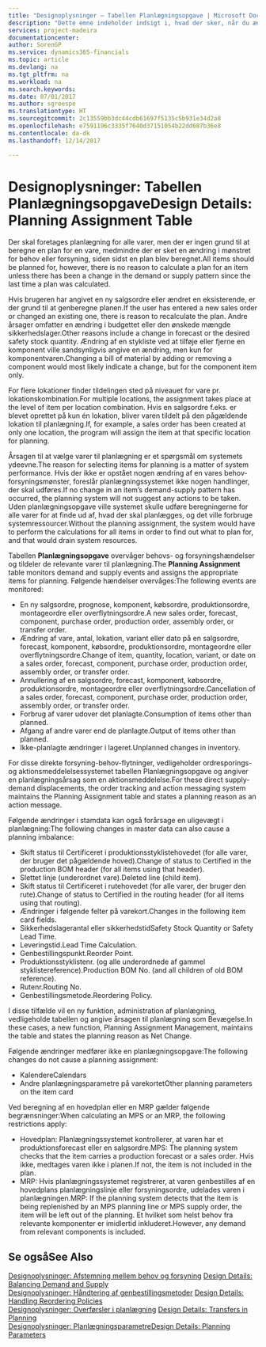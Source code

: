```yaml
---
title: "Designoplysninger – Tabellen Planlægningsopgave | Microsoft Docs"
description: "Dette emne indeholder indsigt i, hvad der sker, når du ændrer den måde, du planlægger på for en vare."
services: project-madeira
documentationcenter: 
author: SorenGP
ms.service: dynamics365-financials
ms.topic: article
ms.devlang: na
ms.tgt_pltfrm: na
ms.workload: na
ms.search.keywords: 
ms.date: 07/01/2017
ms.author: sgroespe
ms.translationtype: HT
ms.sourcegitcommit: 2c13559bb3dc44cdb61697f5135c5b931e34d2a8
ms.openlocfilehash: e7591196c3335f7640d37151054b22dd687b36e8
ms.contentlocale: da-dk
ms.lasthandoff: 12/14/2017

---
```

# <a name="design-details-planning-assignment-table"></a><span data-ttu-id="c3a7d-103">Designoplysninger: Tabellen Planlægningsopgave</span><span class="sxs-lookup"><span data-stu-id="c3a7d-103">Design Details: Planning Assignment Table</span></span>
<span data-ttu-id="c3a7d-104">Der skal foretages planlægning for alle varer, men der er ingen grund til at beregne en plan for en vare, medmindre der er sket en ændring i mønstret for behov eller forsyning, siden sidst en plan blev beregnet.</span><span class="sxs-lookup"><span data-stu-id="c3a7d-104">All items should be planned for, however, there is no reason to calculate a plan for an item unless there has been a change in the demand or supply pattern since the last time a plan was calculated.</span></span>  
  
<span data-ttu-id="c3a7d-105">Hvis brugeren har angivet en ny salgsordre eller ændret en eksisterende, er der grund til at genberegne planen.</span><span class="sxs-lookup"><span data-stu-id="c3a7d-105">If the user has entered a new sales order or changed an existing one, there is reason to recalculate the plan.</span></span> <span data-ttu-id="c3a7d-106">Andre årsager omfatter en ændring i budgettet eller den ønskede mængde sikkerhedslager.</span><span class="sxs-lookup"><span data-stu-id="c3a7d-106">Other reasons include a change in forecast or the desired safety stock quantity.</span></span> <span data-ttu-id="c3a7d-107">Ændring af en stykliste ved at tilføje eller fjerne en komponent ville sandsynligvis angive en ændring, men kun for komponentvaren.</span><span class="sxs-lookup"><span data-stu-id="c3a7d-107">Changing a bill of material by adding or removing a component would most likely indicate a change, but for the component item only.</span></span>  
  
<span data-ttu-id="c3a7d-108">For flere lokationer finder tildelingen sted på niveauet for vare pr. lokationskombination.</span><span class="sxs-lookup"><span data-stu-id="c3a7d-108">For multiple locations, the assignment takes place at the level of item per location combination.</span></span> <span data-ttu-id="c3a7d-109">Hvis en salgsordre f.eks. er blevet oprettet på kun én lokation, bliver varen tildelt på den pågældende lokation til planlægning.</span><span class="sxs-lookup"><span data-stu-id="c3a7d-109">If, for example, a sales order has been created at only one location, the program will assign the item at that specific location for planning.</span></span>  
  
<span data-ttu-id="c3a7d-110">Årsagen til at vælge varer til planlægning er et spørgsmål om systemets ydeevne.</span><span class="sxs-lookup"><span data-stu-id="c3a7d-110">The reason for selecting items for planning is a matter of system performance.</span></span> <span data-ttu-id="c3a7d-111">Hvis der ikke er opstået nogen ændring af en vares behov-forsyningsmønster, foreslår planlægningssystemet ikke nogen handlinger, der skal udføres.</span><span class="sxs-lookup"><span data-stu-id="c3a7d-111">If no change in an item’s demand-supply pattern has occurred, the planning system will not suggest any actions to be taken.</span></span> <span data-ttu-id="c3a7d-112">Uden planlægningsopgave ville systemet skulle udføre beregningerne for alle varer for at finde ud af, hvad der skal planlægges, og det ville forbruge systemressourcer.</span><span class="sxs-lookup"><span data-stu-id="c3a7d-112">Without the planning assignment, the system would have to perform the calculations for all items in order to find out what to plan for, and that would drain system resources.</span></span>  
  
<span data-ttu-id="c3a7d-113">Tabellen **Planlægningsopgave** overvåger behovs- og forsyningshændelser og tildeler de relevante varer til planlægning.</span><span class="sxs-lookup"><span data-stu-id="c3a7d-113">The **Planning Assignment** table monitors demand and supply events and assigns the appropriate items for planning.</span></span> <span data-ttu-id="c3a7d-114">Følgende hændelser overvåges:</span><span class="sxs-lookup"><span data-stu-id="c3a7d-114">The following events are monitored:</span></span>  
  
* <span data-ttu-id="c3a7d-115">En ny salgsordre, prognose, komponent, købsordre, produktionsordre, montageordre eller overflytningsordre.</span><span class="sxs-lookup"><span data-stu-id="c3a7d-115">A new sales order, forecast, component, purchase order, production order, assembly order, or transfer order.</span></span>  
* <span data-ttu-id="c3a7d-116">Ændring af vare, antal, lokation, variant eller dato på en salgsordre, forecast, komponent, købsordre, produktionsordre, montageordre eller overflytningsordre.</span><span class="sxs-lookup"><span data-stu-id="c3a7d-116">Change of item, quantity, location, variant, or date on a sales order, forecast, component, purchase order, production order, assembly order, or transfer order.</span></span>  
* <span data-ttu-id="c3a7d-117">Annullering af en salgsordre, forecast, komponent, købsordre, produktionsordre, montageordre eller overflytningsordre.</span><span class="sxs-lookup"><span data-stu-id="c3a7d-117">Cancellation of a sales order, forecast, component, purchase order, production order, assembly order, or transfer order.</span></span>  
* <span data-ttu-id="c3a7d-118">Forbrug af varer udover det planlagte.</span><span class="sxs-lookup"><span data-stu-id="c3a7d-118">Consumption of items other than planned.</span></span>  
* <span data-ttu-id="c3a7d-119">Afgang af andre varer end de planlagte.</span><span class="sxs-lookup"><span data-stu-id="c3a7d-119">Output of items other than planned.</span></span>  
* <span data-ttu-id="c3a7d-120">Ikke-planlagte ændringer i lageret.</span><span class="sxs-lookup"><span data-stu-id="c3a7d-120">Unplanned changes in inventory.</span></span>  
  
<span data-ttu-id="c3a7d-121">For disse direkte forsyning-behov-flytninger, vedligeholder ordresporings- og aktionsmeddelelsessystemet tabellen Planlægningsopgave og angiver en planlægningsårsag som en aktionsmeddelelse.</span><span class="sxs-lookup"><span data-stu-id="c3a7d-121">For these direct supply-demand displacements, the order tracking and action messaging system maintains the Planning Assignment table and states a planning reason as an action message.</span></span>  
  
<span data-ttu-id="c3a7d-122">Følgende ændringer i stamdata kan også forårsage en uligevægt i planlægning:</span><span class="sxs-lookup"><span data-stu-id="c3a7d-122">The following changes in master data can also cause a planning imbalance:</span></span>  
  
* <span data-ttu-id="c3a7d-123">Skift status til Certificeret i produktionsstyklistehovedet (for alle varer, der bruger det pågældende hoved).</span><span class="sxs-lookup"><span data-stu-id="c3a7d-123">Change of status to Certified in the production BOM header (for all items using that header).</span></span>  
* <span data-ttu-id="c3a7d-124">Slettet linje (underordnet vare).</span><span class="sxs-lookup"><span data-stu-id="c3a7d-124">Deleted line (child item).</span></span>  
* <span data-ttu-id="c3a7d-125">Skift status til Certificeret i rutehovedet (for alle varer, der bruger den rute).</span><span class="sxs-lookup"><span data-stu-id="c3a7d-125">Change of status to Certified in the routing header (for all items using that routing).</span></span>  
* <span data-ttu-id="c3a7d-126">Ændringer i følgende felter på varekort.</span><span class="sxs-lookup"><span data-stu-id="c3a7d-126">Changes in the following item card fields.</span></span>  
* <span data-ttu-id="c3a7d-127">Sikkerhedslagerantal eller sikkerhedstid</span><span class="sxs-lookup"><span data-stu-id="c3a7d-127">Safety Stock Quantity or Safety Lead Time.</span></span>  
* <span data-ttu-id="c3a7d-128">Leveringstid.</span><span class="sxs-lookup"><span data-stu-id="c3a7d-128">Lead Time Calculation.</span></span>  
* <span data-ttu-id="c3a7d-129">Genbestillingspunkt.</span><span class="sxs-lookup"><span data-stu-id="c3a7d-129">Reorder Point.</span></span>  
* <span data-ttu-id="c3a7d-130">Produktionsstyklistenr. (og alle underordnede af gammel styklistereference).</span><span class="sxs-lookup"><span data-stu-id="c3a7d-130">Production BOM No. (and all children of old BOM reference).</span></span>  
* <span data-ttu-id="c3a7d-131">Rutenr.</span><span class="sxs-lookup"><span data-stu-id="c3a7d-131">Routing No.</span></span>  
* <span data-ttu-id="c3a7d-132">Genbestillingsmetode.</span><span class="sxs-lookup"><span data-stu-id="c3a7d-132">Reordering Policy.</span></span>  
  
<span data-ttu-id="c3a7d-133">I disse tilfælde vil en ny funktion, administration af planlægning, vedligeholde tabellen og angive årsagen til planlægning som Bevægelse.</span><span class="sxs-lookup"><span data-stu-id="c3a7d-133">In these cases, a new function, Planning Assignment Management, maintains the table and states the planning reason as Net Change.</span></span>  
  
<span data-ttu-id="c3a7d-134">Følgende ændringer medfører ikke en planlægningsopgave:</span><span class="sxs-lookup"><span data-stu-id="c3a7d-134">The following changes do not cause a planning assignment:</span></span>  
  
* <span data-ttu-id="c3a7d-135">Kalendere</span><span class="sxs-lookup"><span data-stu-id="c3a7d-135">Calendars</span></span>  
* <span data-ttu-id="c3a7d-136">Andre planlægningsparametre på varekortet</span><span class="sxs-lookup"><span data-stu-id="c3a7d-136">Other planning parameters on the item card</span></span>  
  
<span data-ttu-id="c3a7d-137">Ved beregning af en hovedplan eller en MRP gælder følgende begrænsninger:</span><span class="sxs-lookup"><span data-stu-id="c3a7d-137">When calculating an MPS or an MRP, the following restrictions apply:</span></span>  
  
* <span data-ttu-id="c3a7d-138">Hovedplan: Planlægningssystemet kontrollerer, at varen har et produktionsforecast eller en salgsordre.</span><span class="sxs-lookup"><span data-stu-id="c3a7d-138">MPS: The planning system checks that the item carries a production forecast or a sales order.</span></span> <span data-ttu-id="c3a7d-139">Hvis ikke, medtages varen ikke i planen.</span><span class="sxs-lookup"><span data-stu-id="c3a7d-139">If not, the item is not included in the plan.</span></span>  
* <span data-ttu-id="c3a7d-140">MRP: Hvis planlægningssystemet registrerer, at varen genbestilles af en hovedplans planlægningslinje eller forsyningsordre, udelades varen i planlægningen.</span><span class="sxs-lookup"><span data-stu-id="c3a7d-140">MRP: If the planning system detects that the item is being replenished by an MPS planning line or MPS supply order, the item will be left out of the planning.</span></span> <span data-ttu-id="c3a7d-141">Et hvilket som helst behov fra relevante komponenter er imidlertid inkluderet.</span><span class="sxs-lookup"><span data-stu-id="c3a7d-141">However, any demand from relevant components is included.</span></span>  
  
## <a name="see-also"></a><span data-ttu-id="c3a7d-142">Se også</span><span class="sxs-lookup"><span data-stu-id="c3a7d-142">See Also</span></span>  
<span data-ttu-id="c3a7d-143">[Designoplysninger: Afstemning mellem behov og forsyning](design-details-balancing-demand-and-supply.md) </span><span class="sxs-lookup"><span data-stu-id="c3a7d-143">[Design Details: Balancing Demand and Supply](design-details-balancing-demand-and-supply.md) </span></span>  
<span data-ttu-id="c3a7d-144">[Designoplysninger: Håndtering af genbestillingsmetoder](design-details-handling-reordering-policies.md) </span><span class="sxs-lookup"><span data-stu-id="c3a7d-144">[Design Details: Handling Reordering Policies](design-details-handling-reordering-policies.md) </span></span>  
<span data-ttu-id="c3a7d-145">[Designoplysninger: Overførsler i planlægning](design-details-transfers-in-planning.md) </span><span class="sxs-lookup"><span data-stu-id="c3a7d-145">[Design Details: Transfers in Planning](design-details-transfers-in-planning.md) </span></span>  
[<span data-ttu-id="c3a7d-146">Designoplysninger: Planlægningsparametre</span><span class="sxs-lookup"><span data-stu-id="c3a7d-146">Design Details: Planning Parameters</span></span>](design-details-planning-parameters.md)  

